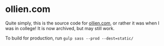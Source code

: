 # ollien.com

Quite simply, this is the source code for [ollien.com](http://ollien.com), or rather it was when I was in college! It is now archived, but may still work.

To build for production, run `gulp sass --prod --dest=static/`
